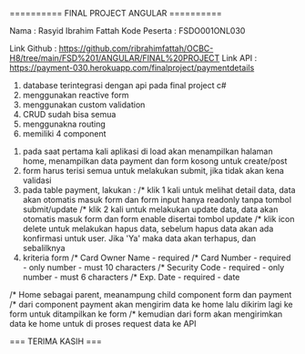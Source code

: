 ========== FINAL PROJECT ANGULAR ==========

Nama : Rasyid Ibrahim Fattah
Kode Peserta : FSDO001ONL030

Link Github : https://github.com/ribrahimfattah/OCBC-H8/tree/main/FSD%201/ANGULAR/FINAL%20PROJECT
Link API : https://payment-030.herokuapp.com/finalproject/paymentdetails

<!-- *********** Disclaimer ********** -->
1. database terintegrasi dengan api pada final project c#
2. menggunakan reactive form
3. menggunakan custom validation
4. CRUD sudah bisa semua
5. menggunakna routing
6. memiliki 4 component
<!-- ********************* -->

<!-- ********* PANDUAN *********** -->
1. pada saat pertama kali aplikasi di load akan menampilkan halaman home, menampilkan data payment dan form kosong untuk create/post
2. form harus terisi semua untuk melakukan submit, jika tidak akan kena validasi
3. pada table payment, lakukan :
    /* klik 1 kali untuk melihat detail data, data akan otomatis masuk form dan form input hanya readonly tanpa tombol submit/update
    /* klik 2 kali untuk melakukan update data, data akan otomatis masuk form dan form enable disertai tombol update
    /* klik icon delete untuk melakukan hapus data, sebelum hapus data akan ada konfirmasi untuk user. Jika 'Ya' maka data akan terhapus, dan sebalilknya
4. kriteria form
    /* Card Owner Name
        - required
    /* Card Number
        - required
        - only number
        - must 10 characters
    /* Security Code
        - required
        - only number
        - must 6 characters
    /* Exp. Date
        - required
        - date
<!-- ************************************* -->

<!-- ******************** ALUR ***************** -->
/*  Home sebagai parent, meanampung child component form dan payment
/*  dari component payment akan mengirim data ke home lalu dikirim lagi ke form untuk ditampilkan ke form
/*  kemudian dari form akan mengirimkan data ke home untuk di proses request data ke API

=== TERIMA KASIH ===